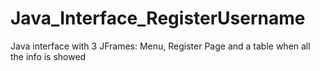 # Java_Interface_RegisterUsername
Java interface with 3 JFrames: Menu, Register Page and a table when all the info is showed
